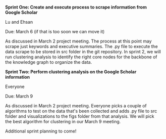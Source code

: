 **Sprint One: Create and execute process to scrape information from Google Scholar**

Lu and Ehsan 

Due: March 6 (if that is too soon we can move it)

As discussed in March 2 project meeting. The process at this point may scrape just keywords and executive summaries. The .py file to execute the data scrape to be stored in src folder in the git repository.  In sprint 2, we will run clustering analysis to identify the right core nodes for the backbone of the knowledge graph to organize the data. 



**Sprint Two: Perform clustering analysis on the Google Scholar information**

Everyone 

Due: March 9

As discussed in March 2 project meeting. Everyone picks a couple of algorithms to test on the data that's been collected and adds .py file to src folder and visualizations to the figs folder from that analysis.  We will pick the best algorithm for clustering in our March 9 meeting.



Additional sprint planning to come!
